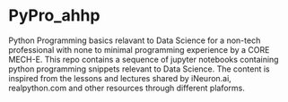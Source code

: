 # PyPro_ahhp
Python Programming basics relavant to Data Science for a non-tech professional with none to minimal programming experience by a CORE MECH-E.
This repo contains a sequence of jupyter notebooks containing python programming snippets relevant to Data Science.
The content is inspired from the lessons and lectures shared by iNeuron.ai, realpython.com and other resources through different plaforms.
